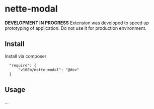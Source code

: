 # nette-modal
**DEVELOPMENT IN PROGRESS**
Extension was developed to speed up prototyping of application. Do not use it for production environment.

## Install
Install via composer

```composer
  "require": {
      "v108b/nette-modal": "@dev"
  }
```


## Usage
...